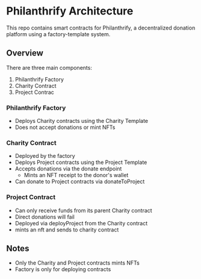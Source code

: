 # Philanthrify Architecture

This repo contains smart contracts for Philanthrify, a decentralized donation platform using a factory-template system.

## Overview

There are three main components:

1. Philanthrify Factory
2. Charity Contract
3. Project Contrac

### Philanthrify Factory

- Deploys Charity contracts using the Charity Template
- Does not accept donations or mint NFTs

### Charity Contract

- Deployed by the factory
- Deploys Project contracts using the Project Template
- Accepts donations via the donate endpoint
  - Mints an NFT receipt to the donor's wallet
- Can donate to Project contracts via donateToProject

### Project Contract

- Can only receive funds from its parent Charity contract
- Direct donations will fail
- Deployed via deployProject from the Charity contract
- mints an nft and sends to charity contract

## Notes

- Only the Charity and Project contracts mints NFTs
- Factory is only for deploying contracts
